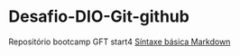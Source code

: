 # Desafio-DIO-Git-github
Repositório bootcamp  GFT start4
[Síntaxe básica Markdown](https://www.markdownguide.org/getting-started/)
